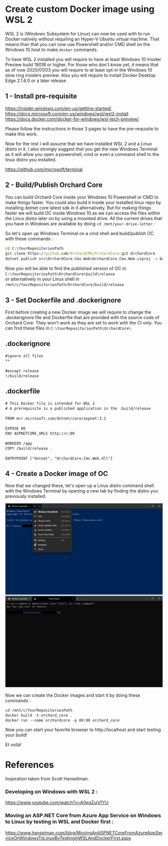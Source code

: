 # Create custom Docker image using WSL 2

WSL 2 is (Windows Subsystem for Linux) can now be used with to run Docker natively without requiring an Hyper-V Ubuntu virtual machine. That means than that you can now use Powershell and/or CMD shell on the Windows 10 host to make `docker` commands.

To have WSL 2 installed you will require to have at least Windows 10 Insider Preview build 19018 or higher. For those who don't know yet, it means that as of now 2020/01/03 you will require to at least opt-in the Windows 10 slow ring insiders preview. Also you will require to install Docker Desktop Edge 2.1.6.0 or a later release.

## 1 - Install pre-requisite

https://insider.windows.com/en-us/getting-started/
https://docs.microsoft.com/en-us/windows/wsl/wsl2-install
https://docs.docker.com/docker-for-windows/wsl-tech-preview/

Please follow the instructions in those 3 pages to have the pre-requisite to make this work.

Now for the rest I will assume that we have installed WSL 2 and a Linux distro in it. I also strongly suggest that you get the new Windows Terminal as it will allow you open a powershell, cmd or even a command shell to the linux distro you installed.

https://github.com/microsoft/terminal

## 2 - Build/Publish Orchard Core

You can build Orchard Core inside your Windows 10 Powershell or CMD to make things faster. You could also build it inside your installed linux repo by installing dotnet core latest sdk in it alternatively. But for making things faster we will build OC inside Windows 10 as we can access the files within the Linux distro later on by using a mounted drive. All the current drives that you have in Windows are available by doing `cd /mnt/your-drive-letter`.

So let's open up Windows Terminal on a cmd shell and build/publish OC with these commands : 

``` cmd
cd C:\YourRepositoriesPath
git clone https://github.com/OrchardCMS/OrchardCore.git OrchardCore
dotnet publish src\OrchardCore.Cms.Web\OrchardCore.Cms.Web.csproj -o build\release -c release
```

Now you will be able to find the published version of OC in `C:\YourRepositoriesPath\OrchardCore\build\release`  
or alternatively in your Linux shell in
`/mnt/c/YourRepositoriesPath/OrchardCore/build/release`  

## 3 - Set Dockerfile and .dockerignore

First before creating a new Docker image we will require to change the .dockerignore file and Dockerfile that are provided with the source code of Orchard Core. They won't work as they are set to work with the CI only. You can find these files in `C:\YourRepositoriesPath\OrchardCore\`

## .dockerignore

```
#ignore all files
**

#except release
!/build/release
```

## .dockerfile

```
# This Docker file is intended for WSL 2
# A prerequisite is a published application in the .build/release  

FROM mcr.microsoft.com/dotnet/core/aspnet:3.1

EXPOSE 80
ENV ASPNETCORE_URLS http://+:80

WORKDIR /app
COPY /build/release .

ENTRYPOINT ["dotnet", "OrchardCore.Cms.Web.dll"]
```

## 4 - Create a Docker image of OC

Now that we changed these, let's open up a Linux distro command shell with the Windows Terminal by opening a new tab by finding the distro you previously installed.

![image](assets/windows-terminal-1.jpg)
![image](assets/windows-terminal-2.jpg)

Now we can create the Docker images and start it by doing these commands : 

```
cd /mnt/c/YourRepositoriesPath
docker build -t orchard_core .
docker run --name orchardcore -p 80:80 orchard_core
```

Now you can start your favorite browser to http://localhost and start testing your build!

Et voilà! 

# References

Inspiration taken from Scott Hansellman.

### Developing on Windows with WSL 2 :  

https://www.youtube.com/watch?v=A0eqZujVfYU

### Moving an ASP.NET Core from Azure App Service on Windows to Linux by testing in WSL and Docker first :  

https://www.hanselman.com/blog/MovingAnASPNETCoreFromAzureAppServiceOnWindowsToLinuxByTestingInWSLAndDockerFirst.aspx